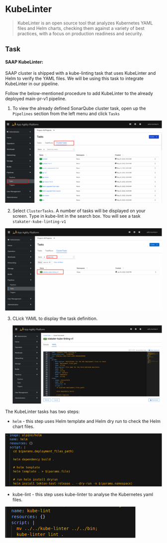 # KubeLinter

> KubeLinter is an open source tool that analyzes Kubernetes YAML files and Helm charts, checking them against a variety of best practices, with a focus on production readiness and security.

## Task

#### SAAP KubeLinter:

SAAP cluster is shipped with a kube-linting task that uses KubeLinter and Helm to verify the YAML files. We will be using this task to integrate KubeLinter in our pipeline.

Follow the below-mentioned procedure to add KubeLinter to the already deployed main-pr-v1 pipeline.

1. To view the already defined SonarQube cluster task, open up the `Pipelines` section from the left menu and click `Tasks`

![cluster-tasks](./images/cluster-tasks.png)


2. Select `ClusterTasks`. A number of tasks will be displayed on your screen. Type in kube-lint in the search box. You will see a task ` stakater-kube-linting-v1`

![kube-lint-task](./images/kube-lint-task.png)

3. CLick YAML to display the task definition.

   ![kube-lint-yaml](./images/kube-lint-yaml.png)

The KubeLinter tasks has two steps:
* `helm` - this step uses Helm template and Helm dry run to check the Helm chart files.

![Helm-step-yaml](./images/helm-step.png)

* kube-lint - this step uses kube-linter to analyse the Kubernetes yaml files.

![kube-lint-step-yaml](./images/kube-lint-step.png)

